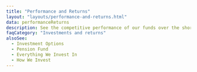 ```yaml
---
title: "Performance and Returns"
layout: "layouts/performance-and-returns.html"
data: performanceReturns
description: See the competitive performance of our funds over the short, medium and long term.
faqCategory: "Investments and returns"
alsoSee:
  - Investment Options
  - Pension Fund
  - Everything We Invest In
  - How We Invest
---
```

